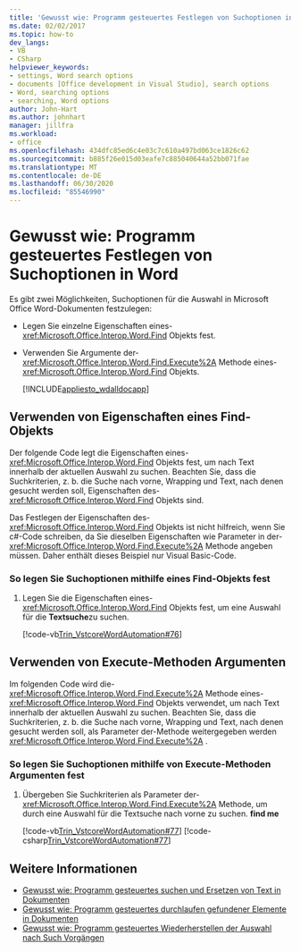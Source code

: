 ```yaml
---
title: 'Gewusst wie: Programm gesteuertes Festlegen von Suchoptionen in Word'
ms.date: 02/02/2017
ms.topic: how-to
dev_langs:
- VB
- CSharp
helpviewer_keywords:
- settings, Word search options
- documents [Office development in Visual Studio], search options
- Word, searching options
- searching, Word options
author: John-Hart
ms.author: johnhart
manager: jillfra
ms.workload:
- office
ms.openlocfilehash: 434dfc85ed6c4e03c7c610a497bd063ce1826c62
ms.sourcegitcommit: b885f26e015d03eafe7c885040644a52bb071fae
ms.translationtype: MT
ms.contentlocale: de-DE
ms.lasthandoff: 06/30/2020
ms.locfileid: "85546990"
---
```

# <a name="how-to-programmatically-set-search-options-in-word"></a>Gewusst wie: Programm gesteuertes Festlegen von Suchoptionen in Word
  Es gibt zwei Möglichkeiten, Suchoptionen für die Auswahl in Microsoft Office Word-Dokumenten festzulegen:

- Legen Sie einzelne Eigenschaften eines- <xref:Microsoft.Office.Interop.Word.Find> Objekts fest.

- Verwenden Sie Argumente der- <xref:Microsoft.Office.Interop.Word.Find.Execute%2A> Methode eines- <xref:Microsoft.Office.Interop.Word.Find> Objekts.

  [!INCLUDE[appliesto_wdalldocapp](../vsto/includes/appliesto-wdalldocapp-md.md)]

## <a name="use-properties-of-a-find-object"></a>Verwenden von Eigenschaften eines Find-Objekts
 Der folgende Code legt die Eigenschaften eines- <xref:Microsoft.Office.Interop.Word.Find> Objekts fest, um nach Text innerhalb der aktuellen Auswahl zu suchen. Beachten Sie, dass die Suchkriterien, z. b. die Suche nach vorne, Wrapping und Text, nach denen gesucht werden soll, Eigenschaften des- <xref:Microsoft.Office.Interop.Word.Find> Objekts sind.

 Das Festlegen der Eigenschaften des- <xref:Microsoft.Office.Interop.Word.Find> Objekts ist nicht hilfreich, wenn Sie c#-Code schreiben, da Sie dieselben Eigenschaften wie Parameter in der- <xref:Microsoft.Office.Interop.Word.Find.Execute%2A> Methode angeben müssen. Daher enthält dieses Beispiel nur Visual Basic-Code.

### <a name="to-set-search-options-using-a-find-object"></a>So legen Sie Suchoptionen mithilfe eines Find-Objekts fest

1. Legen Sie die Eigenschaften eines- <xref:Microsoft.Office.Interop.Word.Find> Objekts fest, um eine Auswahl für die **Textsuche**zu suchen.

     [!code-vb[Trin_VstcoreWordAutomation#76](../vsto/codesnippet/VisualBasic/Trin_VstcoreWordAutomationVB/ThisDocument.vb#76)]

## <a name="use-execute-method-arguments"></a>Verwenden von Execute-Methoden Argumenten
 Im folgenden Code wird die- <xref:Microsoft.Office.Interop.Word.Find.Execute%2A> Methode eines- <xref:Microsoft.Office.Interop.Word.Find> Objekts verwendet, um nach Text innerhalb der aktuellen Auswahl zu suchen. Beachten Sie, dass die Suchkriterien, z. b. die Suche nach vorne, Wrapping und Text, nach denen gesucht werden soll, als Parameter der-Methode weitergegeben werden <xref:Microsoft.Office.Interop.Word.Find.Execute%2A> .

### <a name="to-set-search-options-using-execute-method-arguments"></a>So legen Sie Suchoptionen mithilfe von Execute-Methoden Argumenten fest

1. Übergeben Sie Suchkriterien als Parameter der- <xref:Microsoft.Office.Interop.Word.Find.Execute%2A> Methode, um durch eine Auswahl für die Textsuche nach vorne zu suchen. **find me**

     [!code-vb[Trin_VstcoreWordAutomation#77](../vsto/codesnippet/VisualBasic/Trin_VstcoreWordAutomationVB/ThisDocument.vb#77)]
     [!code-csharp[Trin_VstcoreWordAutomation#77](../vsto/codesnippet/CSharp/Trin_VstcoreWordAutomationCS/ThisDocument.cs#77)]

## <a name="see-also"></a>Weitere Informationen
- [Gewusst wie: Programm gesteuertes suchen und Ersetzen von Text in Dokumenten](../vsto/how-to-programmatically-search-for-and-replace-text-in-documents.md)
- [Gewusst wie: Programm gesteuertes durchlaufen gefundener Elemente in Dokumenten](../vsto/how-to-programmatically-loop-through-found-items-in-documents.md)
- [Gewusst wie: Programm gesteuertes Wiederherstellen der Auswahl nach Such Vorgängen](../vsto/how-to-programmatically-restore-selections-after-searches.md)
